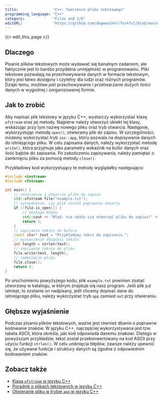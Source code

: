 ```yaml
---
title:                "C++: Tworzenie pliku tekstowego"
programming_language: "C++"
category:             "Files and I/O"
editURL:              "https://github.com/dogweather/forkful/blob/master/content/pl/cpp/writing-a-text-file.md"
---
```


{{< edit_this_page >}}

## Dlaczego

Pisanie plików tekstowych może wydawać się banalnym zadaniem, ale faktycznie jest to bardzo przydatna umiejętność w programowaniu. Pliki tekstowe pozwalają na przechowywanie danych w formacie tekstowym, który jest łatwo dostępny i czytelny dla ludzi oraz różnych programów. Dzięki temu, możliwe jest przechowywanie i przetwarzanie dużych ilości danych w wygodnej i zorganizowanej formie.

## Jak to zrobić

Aby napisać plik tekstowy w języku C++, wystarczy wykorzystać klasę `ofstream` oraz jej metody. Najpierw należy utworzyć obiekt tej klasy, wskazując przy tym nazwę nowego pliku oraz tryb otwarcia. Następnie, wykorzystując metodę `open()`, otwieramy plik do zapisu. W szczególności, możemy wykorzystać tryb `ios::app`, który pozwala na dopisywanie danych do istniejącego pliku. W celu zapisania danych, należy wykorzystać metodę `write()`, która przyjmuje jako parametry wskaźnik na bufor danych oraz ilość bajtów do zapisania. Po zakończeniu zapisywania, należy pamiętać o zamknięciu pliku za pomocą metody `close()`.

Przykładowy kod wykorzystujący te metody wyglądałby następująco:

```C++
#include <iostream>
#include <fstream>

int main() {
    // utworzenie i otwarcie pliku do zapisu
    std::ofstream file("example.txt");
    // sprawdzenie, czy plik został poprawnie otwarty
    if (!file.is_open()) {
        // obsługa błędu
        std::cout << "Błąd: nie udało się otworzyć pliku do zapisu!" << std::endl;
        return 1;
    }
    // zapisanie tekstu do bufora
    const char* text = "Przykładowy tekst do zapisania.";
    // wyznaczenie długości tekstu
    int length = strlen(text);
    // zapisanie tekstu do pliku
    file.write(text, length);
    // zamknięcie pliku
    file.close();
    return 0;
}
```

Po uruchomieniu powyższego kodu, plik `example.txt` powinien zostać utworzony w katalogu, w którym znajduje się nasz program. Jeśli plik już istnieje, to zostanie on nadpisany, jeśli chcemy dopisać dane do istniejącego pliku, należy wykorzystać tryb `app` zamiast `out` przy otwieraniu.

## Głębsze wyjaśnienie

Podczas pisania plików tekstowych, ważne jest również dbanie o poprawne kodowanie znaków. W języku C++, najczęściej wykorzystywana jest tzw. tabela ASCII, która określa, jaki kod odpowiada danemu znakowi. Dlatego w powyższym przykładzie, tekst został przekonwertowany na kod ASCII przy użyciu funkcji `strlen()`. W celu uniknięcia błędów, zawsze należy upewnić się, że używane funkcje i struktury danych są zgodne z odpowiednim kodowaniem znaków.

## Zobacz także

- [Klasa `ofstream` w języku C++](https://www.geeksforgeeks.org/ofstream-class-in-cpp/)
- [Poradnik o plikach tekstowych w języku C++](https://www.tutorialspoint.com/cplusplus/cpp_files_streams.htm)
- [Otwieranie pliku w trybie `app` w języku C++](https://www.cplusplus.com/reference/fstream/ofstream/open/)